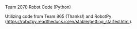 Team 2070 Robot Code (Python)

Utilizing code from Team 865 (Thanks!) and RobotPy (https://robotpy.readthedocs.io/en/stable/getting_started.html).

